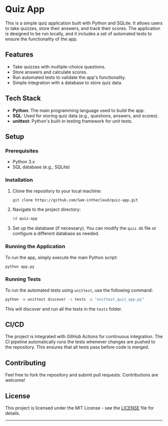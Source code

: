 # Quiz App

This is a simple quiz application built with Python and SQLite. It allows users to take quizzes, store their answers, and track their scores. The application is designed to be run locally, and it includes a set of automated tests to ensure the functionality of the app.

## Features

- Take quizzes with multiple-choice questions.
- Store answers and calculate scores.
- Run automated tests to validate the app's functionality.
- Simple integration with a database to store quiz data.

## Tech Stack

- **Python**: The main programming language used to build the app.
- **SQL**: Used for storing quiz data (e.g., questions, answers, and scores).
- **unittest**: Python's built-in testing framework for unit tests.

## Setup

### Prerequisites

- Python 3.x
- SQL database (e.g., SQLite)

### Installation

1. Clone the repository to your local machine:

   ```bash
   git clone https://github.com/Sam-inthecloud/quiz-app.git
   ```

2. Navigate to the project directory:

   ```bash
   cd quiz-app
   ```

3. Set up the database (if necessary). You can modify the `quiz.db` file or configure a different database as needed.

### Running the Application

To run the app, simply execute the main Python script:

```bash
python app.py
```

### Running Tests

To run the automated tests using `unittest`, use the following command:

```bash
python -m unittest discover -s tests -p "unittest_quiz_app.py"
```

This will discover and run all the tests in the `tests` folder.

## CI/CD

The project is integrated with GitHub Actions for continuous integration. The CI pipeline automatically runs the tests whenever changes are pushed to the repository. This ensures that all tests pass before code is merged.

## Contributing

Feel free to fork the repository and submit pull requests. Contributions are welcome!

## License

This project is licensed under the MIT License - see the [LICENSE](LICENSE) file for details.

---


